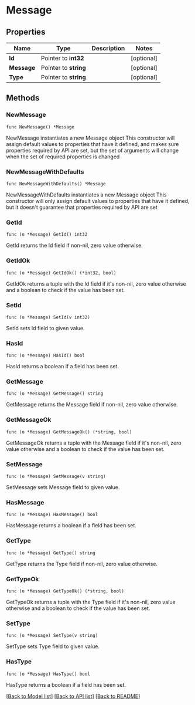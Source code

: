# Message

## Properties

Name | Type | Description | Notes
------------ | ------------- | ------------- | -------------
**Id** | Pointer to **int32** |  | [optional] 
**Message** | Pointer to **string** |  | [optional] 
**Type** | Pointer to **string** |  | [optional] 

## Methods

### NewMessage

`func NewMessage() *Message`

NewMessage instantiates a new Message object
This constructor will assign default values to properties that have it defined,
and makes sure properties required by API are set, but the set of arguments
will change when the set of required properties is changed

### NewMessageWithDefaults

`func NewMessageWithDefaults() *Message`

NewMessageWithDefaults instantiates a new Message object
This constructor will only assign default values to properties that have it defined,
but it doesn't guarantee that properties required by API are set

### GetId

`func (o *Message) GetId() int32`

GetId returns the Id field if non-nil, zero value otherwise.

### GetIdOk

`func (o *Message) GetIdOk() (*int32, bool)`

GetIdOk returns a tuple with the Id field if it's non-nil, zero value otherwise
and a boolean to check if the value has been set.

### SetId

`func (o *Message) SetId(v int32)`

SetId sets Id field to given value.

### HasId

`func (o *Message) HasId() bool`

HasId returns a boolean if a field has been set.

### GetMessage

`func (o *Message) GetMessage() string`

GetMessage returns the Message field if non-nil, zero value otherwise.

### GetMessageOk

`func (o *Message) GetMessageOk() (*string, bool)`

GetMessageOk returns a tuple with the Message field if it's non-nil, zero value otherwise
and a boolean to check if the value has been set.

### SetMessage

`func (o *Message) SetMessage(v string)`

SetMessage sets Message field to given value.

### HasMessage

`func (o *Message) HasMessage() bool`

HasMessage returns a boolean if a field has been set.

### GetType

`func (o *Message) GetType() string`

GetType returns the Type field if non-nil, zero value otherwise.

### GetTypeOk

`func (o *Message) GetTypeOk() (*string, bool)`

GetTypeOk returns a tuple with the Type field if it's non-nil, zero value otherwise
and a boolean to check if the value has been set.

### SetType

`func (o *Message) SetType(v string)`

SetType sets Type field to given value.

### HasType

`func (o *Message) HasType() bool`

HasType returns a boolean if a field has been set.


[[Back to Model list]](../README.md#documentation-for-models) [[Back to API list]](../README.md#documentation-for-api-endpoints) [[Back to README]](../README.md)


